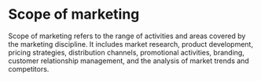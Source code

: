 # Scope of marketing
Scope of marketing refers to the range of activities and areas covered by the marketing discipline. It includes market research, product development, pricing strategies, distribution channels, promotional activities, branding, customer relationship management, and the analysis of market trends and competitors.
